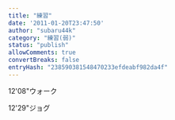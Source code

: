 ```yaml
---
title: "練習"
date: '2011-01-20T23:47:50'
author: "subaru44k"
category: "練習(弱)"
status: "publish"
allowComments: true
convertBreaks: false
entryHash: "238590381548470233efdeabf982da4f"
---
```

12'08"ウォーク

12'29"ジョグ
